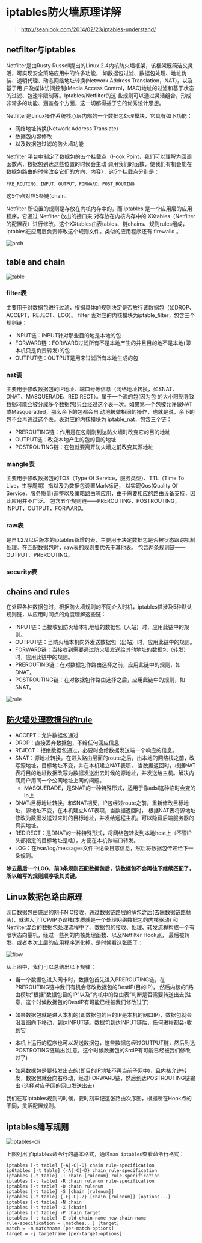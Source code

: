 # iptables防火墙原理详解

> http://seanlook.com/2014/02/23/iptables-understand/

## netfilter与iptables

Netfilter是由Rusty Russell提出的Linux 2.4内核防火墙框架，该框架既简洁又灵活，可实现安全策略应用中的许多功能，
如数据包过滤、数据包处理、地址伪装、透明代理、动态网络地址转换(Network Address Translation，NAT)，以及基于用
户及媒体访问控制(Media Access Control，MAC)地址的过滤和基于状态的过滤、包速率限制等。Iptables/Netfilter的这
些规则可以通过灵活组合，形成非常多的功能、涵盖各个方面，这一切都得益于它的优秀设计思想。  

Netfilter是Linux操作系统核心层内部的一个数据包处理模块，它具有如下功能：  
- 网络地址转换(Network Address Translate)  
- 数据包内容修改  
- 以及数据包过滤的防火墙功能  

Netfilter 平台中制定了数据包的五个挂载点（Hook Point，我们可以理解为回调函数点，数据包到达这些位置的时候会主动
调用我们的函数，使我们有机会能在数据包路由的时候改变它们的方向、内容），这5个挂载点分别是：  
```
PRE_ROUTING、INPUT、OUTPUT、FORWARD、POST_ROUTING
```
这5个点对应5条链(chain.  

Netfilter 所设置的规则是存放在内核内存中的，而 iptables 是一个应用层的应用程序，它通过 Netfilter 放出的接口来
对存放在内核内存中的 XXtables（Netfilter的配置表）进行修改。这个XXtables由表tables、链chains、规则rules组成，
iptables在应用层负责修改这个规则文件。类似的应用程序还有 firewalld 。  

![arch](https://github.com/fffffreedom/Pictures/blob/master/iptables/iptables-netfilter.png)

## table and chain

![table](https://github.com/fffffreedom/Pictures/blob/master/iptables/iptables-table.png)

### filter表

主要用于对数据包进行过滤，根据具体的规则决定是否放行该数据包（如DROP、ACCEPT、REJECT、LOG）。
filter 表对应的内核模块为iptable_filter，包含三个规则链：  
- INPUT链：INPUT针对那些目的地是本地的包  
- FORWARD链：FORWARD过滤所有不是本地产生的并且目的地不是本地(即本机只是负责转发)的包  
- OUTPUT链：OUTPUT是用来过滤所有本地生成的包  

### nat表

主要用于修改数据包的IP地址、端口号等信息（网络地址转换，如SNAT、DNAT、MASQUERADE、REDIRECT）。属于一个流的包(因为包
的大小限制导致数据可能会被分成多个数据包)只会经过这个表一次。如果第一个包被允许做NAT或Masqueraded，那么余下的包都会自
动地被做相同的操作，也就是说，余下的包不会再通过这个表。表对应的内核模块为 iptable_nat，包含三个链：  
- PREROUTING链：作用是在包刚刚到达防火墙时改变它的目的地址  
- OUTPUT链：改变本地产生的包的目的地址  
- POSTROUTING链：在包就要离开防火墙之前改变其源地址  

### mangle表

主要用于修改数据包的TOS（Type Of Service，服务类型）、TTL（Time To Live，生存周期）指以及为数据包设置Mark标记，
以实现Qos(Quality Of Service，服务质量)调整以及策略路由等应用，由于需要相应的路由设备支持，因此应用并不广泛。
包含五个规则链——PREROUTING，POSTROUTING，INPUT，OUTPUT，FORWARD。  

### raw表

是自1.2.9以后版本的iptables新增的表，主要用于决定数据包是否被状态跟踪机制处理。在匹配数据包时，raw表的规则要优先于其他表。
包含两条规则链——OUTPUT、PREROUTING。  

### security表



## chains and rules

在处理各种数据包时，根据防火墙规则的不同介入时机，iptables供涉及5种默认规则链，从应用时间点的角度理解这些链：  

- INPUT链：当接收到防火墙本机地址的数据包（入站）时，应用此链中的规则。  
- OUTPUT链：当防火墙本机向外发送数据包（出站）时，应用此链中的规则。  
- FORWARD链：当接收到需要通过防火墙发送给其他地址的数据包（转发）时，应用此链中的规则。  
- PREROUTING链：在对数据包作路由选择之前，应用此链中的规则，如DNAT。  
- POSTROUTING链：在对数据包作路由选择之后，应用此链中的规则，如SNAT。  

![rule](https://github.com/fffffreedom/Pictures/blob/master/iptables/iptables-package-detail.png)

## [防火墙处理数据包的rule](https://www.frozentux.net/iptables-tutorial/iptables-tutorial.html)

- ACCEPT：允许数据包通过  
- DROP：直接丢弃数据包，不给任何回应信息  
- REJECT：拒绝数据包通过，必要时会给数据发送端一个响应的信息。  
- SNAT：源地址转换。在进入路由层面的route之后，出本地的网络栈之前，改写源地址，目标地址不变，并在本机建立NAT表项，
当数据返回时，根据NAT表将目的地址数据改写为数据发送出去时候的源地址，并发送给主机。解决内网用户用同一个公网地址上网的问题。  
  - MASQUERADE，是SNAT的一种特殊形式，适用于像adsl这种临时会变的ip上  
- DNAT:目标地址转换。和SNAT相反，IP包经过route之前，重新修改目标地址，源地址不变，在本机建立NAT表项，当数据返回时，
根据NAT表将源地址修改为数据发送过来时的目标地址，并发给远程主机。可以隐藏后端服务器的真实地址。  
- REDIRECT：是DNAT的一种特殊形式，将网络包转发到本地host上（不管IP头部指定的目标地址是啥），方便在本机做端口转发。  
- LOG：在/var/log/messages文件中记录日志信息，然后将数据包传递给下一条规则。  

**除去最后一个LOG，前3条规则匹配数据包后，该数据包不会再往下继续匹配了，所以编写的规则顺序极其关键。**  

## Linux数据包路由原理

网口数据包由底层的网卡NIC接收，通过数据链路层的解包之后(去除数据链路帧头)，就进入了TCP/IP协议栈(本质就是一个处理网络数据包的内核驱动)
和Netfilter混合的数据包处理流程中了。数据包的接收、处理、转发流程构成一个有限状态向量机，经过一些列的内核处理函数、以及Netfilter Hook点，
最后被转发、或者本次上层的应用程序消化掉。是时候看这张图了：  

![flow](https://github.com/fffffreedom/Pictures/blob/master/iptables/iptables-routing.jpg)

从上图中，我们可以总结出以下规律：

- 当一个数据包进入网卡时，数据包首先进入PREROUTING链，在PREROUTING链中我们有机会修改数据包的DestIP(目的IP)，
然后内核的”路由模块”根据”数据包目的IP”以及”内核中的路由表”判断是否需要转送出去(注意，这个时候数据包的DestIP有可能已经被我们修改过了)

- 如果数据包就是进入本机的(即数据包的目的IP是本机的网口IP)，数据包就会沿着图向下移动，到达INPUT链。数据包到达INPUT链后，任何进程都会-收到它

- 本机上运行的程序也可以发送数据包，这些数据包经过OUTPUT链，然后到达POSTROTING链输出(注意，这个时候数据包的SrcIP有可能已经被我们修改过了)

- 如果数据包是要转发出去的(即目的IP地址不再当前子网中)，且内核允许转发，数据包就会向右移动，经过FORWARD链，然后到达POSTROUTING链输出
(选择对应子网的网口发送出去)

我们在写Iptables规则的时候，要时刻牢记这张路由次序图，根据所在Hook点的不同，灵活配置规则。  


## iptables编写规则

![iptables-cli](https://github.com/fffffreedom/Pictures/blob/master/iptables/iptables-cli.png)

上图列出了iptables命令行的基本格式，通过`man iptables`查看命令行格式：  
```
iptables [-t table] {-A|-C|-D} chain rule-specification
ip6tables [-t table] {-A|-C|-D} chain rule-specification
iptables [-t table] -I chain [rulenum] rule-specification
iptables [-t table] -R chain rulenum rule-specification
iptables [-t table] -D chain rulenum
iptables [-t table] -S [chain [rulenum]]
iptables [-t table] {-F|-L|-Z} [chain [rulenum]] [options...]
iptables [-t table] -N chain
iptables [-t table] -X [chain]
iptables [-t table] -P chain target
iptables [-t table] -E old-chain-name new-chain-name
rule-specification = [matches...] [target]
match = -m matchname [per-match-options]
target = -j targetname [per-target-options]
```



